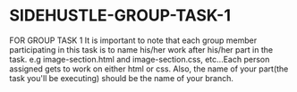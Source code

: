 # SIDEHUSTLE-GROUP-TASK-1
FOR GROUP TASK 1
It is important to note that each group member participating in this task is to name his/her work after his/her part in the task.
e.g image-section.html and image-section.css, etc...Each person assigned gets to work on either html or css. Also, the name of your part(the task you'll
be executing) should be the name of your branch.
